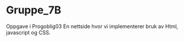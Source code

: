 # Gruppe_7B
Oppgave i Progoblig03
En nettside hvor vi implementerer bruk av Html, javascript og CSS.
